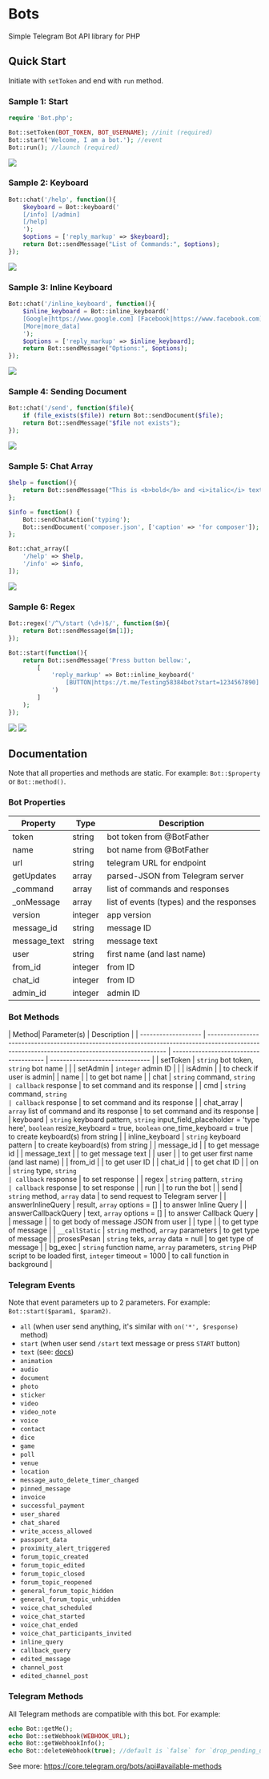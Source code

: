 # Bots

Simple Telegram Bot API library for PHP

## Quick Start

Initiate with `setToken` and end with `run` method.

### Sample 1: Start

```php
require 'Bot.php';

Bot::setToken(BOT_TOKEN, BOT_USERNAME); //init (required)
Bot::start('Welcome, I am a bot.'); //event
Bot::run(); //launch (required)
```

<img src='https://github.com/dannsbass/dannsbass.github.io/blob/master/assets/img/bot-start.png'>

### Sample 2: Keyboard

```php
Bot::chat('/help', function(){
    $keyboard = Bot::keyboard('
    [/info] [/admin]
    [/help]
    ');
    $options = ['reply_markup' => $keyboard];
    return Bot::sendMessage("List of Commands:", $options);
});
```

<img src='https://github.com/dannsbass/dannsbass.github.io/blob/master/assets/img/keyboard.png'>

### Sample 3: Inline Keyboard

```php
Bot::chat('/inline_keyboard', function(){
    $inline_keyboard = Bot::inline_keyboard('
    [Google|https://www.google.com] [Facebook|https://www.facebook.com]
    [More|more_data]
    ');
    $options = ['reply_markup' => $inline_keyboard];
    return Bot::sendMessage("Options:", $options);
});
```

<img src='https://github.com/dannsbass/dannsbass.github.io/blob/master/assets/img/inline_keyboard.png'>

### Sample 4: Sending Document

```php
Bot::chat('/send', function($file){
    if (file_exists($file)) return Bot::sendDocument($file);
    return Bot::sendMessage("$file not exists");
});
```

<img src='https://github.com/dannsbass/dannsbass.github.io/blob/master/assets/img/send-document.png'>

### Sample 5: Chat Array

```php
$help = function(){
    return Bot::sendMessage("This is <b>bold</b> and <i>italic</i> text.", ['parse_mode' => 'html']);
};

$info = function() {
    Bot::sendChatAction('typing');
    Bot::sendDocument('composer.json', ['caption' => 'for composer']);
};

Bot::chat_array([
    '/help' => $help,
    '/info' => $info,
]);
```

<img src='https://github.com/dannsbass/dannsbass.github.io/blob/master/assets/img/chat_array.png'>

### Sample 6: Regex

```php
Bot::regex('/^\/start (\d+)$/', function($m){
    return Bot::sendMessage($m[1]);
});

Bot::start(function(){
    return Bot::sendMessage('Press button bellow:',
        [
            'reply_markup' => Bot::inline_keyboard('
                [BUTTON|https://t.me/Testing58384bot?start=1234567890]
            ')
        ]
    );
});
```

<img src='https://github.com/dannsbass/dannsbass.github.io/blob/master/assets/img/regex1.png'>

<img src='https://github.com/dannsbass/dannsbass.github.io/blob/master/assets/img/regex2.png'>

## Documentation

Note that all properties and methods are static. For example: `Bot::$property` or `Bot::method()`.

### Bot Properties

| Property     | Type    | Description                              |
| ------------ | ------- | ---------------------------------------- |
| token        | string  | bot token from @BotFather                |
| name         | string  | bot name from @BotFather                 |
| url          | string  | telegram URL for endpoint                |
| getUpdates   | array   | parsed-JSON from Telegram server         |
| \_command    | array   | list of commands and responses           |
| \_onMessage  | array   | list of events (types) and the responses |
| version      | integer | app version                              |
| message_id   | string  | message ID                               |
| message_text | string  | message text                             |
| user         | string  | first name (and last name)               |
| from_id      | integer | from ID                                  |
| chat_id      | integer | from ID                                  |
| admin_id     | integer | admin ID                                 |

### Bot Methods

| Method| Parameter(s)                                                                                                                      | Description              |
| ------------------- | ----------------------------------------------------------------------------------------------------------------------------------------------- | -------------------------------------- | ------------------------------- |
| setToken            | `string` bot token, `string` bot name                                                                                             |                          |
| setAdmin            | `integer` admin ID                                                                                                                |                          |
| isAdmin             |                                                                                                                                   | to check if user is admin|
| name  |                                                                                                                                   | to get bot name          |
| chat  | `string` command, `string                                                                                                         | callback` response       | to set command and its response |
| cmd   | `string` command, `string                                                                                                         | callback` response       | to set command and its response |
| chat_array          | `array` list of command and its response                                                                                          | to set command and its response        |
| keyboard            | `string` keyboard pattern, `string` input_field_placeholder = 'type here', `boolean` resize_keyboard = true, `boolean` one_time_keyboard = true | to create keyboard(s) from string      |
| inline_keyboard     | `string` keyboard pattern                                                                                                         | to create keyboard(s) from string      |
| message_id          |                                                                                                                                   | to get message id        |
| message_text        |                                                                                                                                   | to get message text      |
| user  |                                                                                                                                   | to get user first name (and last name) |
| from_id             |                                                                                                                                   | to get user ID           |
| chat_id             |                                                                                                                                   | to get chat ID           |
| on    | `string` type, `string                                                                                                            | callback` response       | to set response   |
| regex | `string` pattern, `string                                                                                                         | callback` response       | to set response   |
| run   |                                                                                                                                   | to run the bot           |
| send  | `string` method, `array` data                                                                                                     | to send request to Telegram server     |
| answerInlineQuery   | result, `array` options = []                                                                                                      | to answer Inline Query   |
| answerCallbackQuery | text, `array` options = []                                                                                                        | to answer Callback Query |
| message             |                                                                                                                                   | to get body of message JSON from user  |
| type  |                                                                                                                                   | to get type of message   |
| `__callStatic`      | `string` method, `array` parameters                                                                                               | to get type of message   |
| prosesPesan         | `string` teks, `array` data = null                                                                                                | to get type of message   |
| bg_exec             | `string` function name, `array` parameters, `string` PHP script to be loaded first, `integer` timeout = 1000                      | to call function in background         |

### Telegram Events

Note that event parameters up to 2 parameters. For example: `Bot::start($param1, $param2)`.

* `all` (when user send anything, it's similar with `on('*', $response)` method)
* `start` (when user send `/start` text message or press `START` button)
* `text` (see: [docs](https://core.telegram.org/bots/api#message))
* `animation`
* `audio`
* `document`
* `photo`
* `sticker`
* `video`
* `video_note`
* `voice`
* `contact`
* `dice`
* `game`
* `poll`
* `venue`
* `location`
* `message_auto_delete_timer_changed`
* `pinned_message`
* `invoice`
* `successful_payment`
* `user_shared`
* `chat_shared`
* `write_access_allowed`
* `passport_data`
* `proximity_alert_triggered`
* `forum_topic_created`
* `forum_topic_edited`
* `forum_topic_closed`
* `forum_topic_reopened`
* `general_forum_topic_hidden`
* `general_forum_topic_unhidden`
* `voice_chat_scheduled`
* `voice_chat_started`
* `voice_chat_ended`
* `voice_chat_participants_invited`
* `inline_query`
* `callback_query`
* `edited_message`
* `channel_post`
* `edited_channel_post`

### Telegram Methods

All Telegram methods are compatible with this bot. For example:

```php
echo Bot::getMe();
echo Bot::setWebhook(WEBHOOK_URL);
echo Bot::getWebhookInfo();
echo Bot::deleteWebhook(true); //default is `false` for `drop_pending_updates`, see: https://core.telegram.org/bots/api#deletewebhook
```

See more: https://core.telegram.org/bots/api#available-methods
